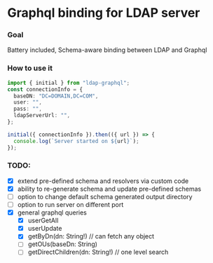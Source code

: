 # Graphql binding for LDAP server

### Goal

Battery included, Schema-aware binding between LDAP and Graphql

### How to use it

```ts
import { initial } from "ldap-graphql";
const connectionInfo = {
  baseDN: "DC=DOMAIN,DC=COM",
  user: "",
  pass: "",
  ldapServerUrl: "",
};

initial({ connectionInfo }).then(({ url }) => {
  console.log(`Server started on ${url}`);
});
```

### TODO:

- [x] extend pre-defined schema and resolvers via custom code
- [x] ability to re-generate schema and update pre-defined schemas
- [ ] option to change default schema generated output directory
- [ ] option to run server on different port
- [x] general graphql queries
  - [x] userGetAll
  - [x] userUpdate
  - [x] getByDn(dn: String!) // can fetch any object
  - [ ] getOUs(baseDn: String)
  - [ ] getDirectChildren(dn: String!) // one level search
